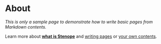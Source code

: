 # About

_This is only a sample page to demonstrate how to write basic pages from Markdown contents._

Learn more about **[what is Stenope](../articles/what-is-stenope.md)** and [writing pages](../articles/guide.md#basic-pages)
or [your own contents](../articles/write-your-own-contents.md).
